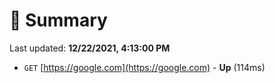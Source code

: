 # 📖 Summary
Last updated: **12/22/2021, 4:13:00 PM**

- `GET` [https://google.com](https://google.com) - **Up** (114ms)
